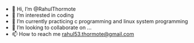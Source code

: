 - 👋 Hi, I’m @RahulThormote
- 👀 I’m interested in coding
- 🌱 I’m currently practicing c programming and linux system programming
- 💞️ I’m looking to collaborate on ...
- 📫 How to reach me rahul53.thormote@gmail.com

<!---
RahulThormote/RahulThormote is a ✨ special ✨ repository because its `README.md` (this file) appears on your GitHub profile.
You can click the Preview link to take a look at your changes.
--->
